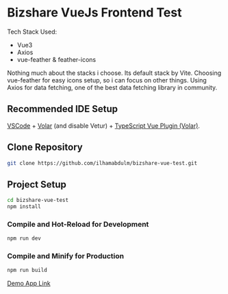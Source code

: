 # Bizshare VueJs Frontend Test

Tech Stack Used:
- Vue3
- Axios
- vue-feather & feather-icons

Nothing much about the stacks i choose. Its default stack by Vite.
Choosing vue-feather for easy icons setup, so i can focus on other things.
Using Axios for data fetching, one of the best data fetching library in community.

## Recommended IDE Setup

[VSCode](https://code.visualstudio.com/) + [Volar](https://marketplace.visualstudio.com/items?itemName=Vue.volar) (and disable Vetur) + [TypeScript Vue Plugin (Volar)](https://marketplace.visualstudio.com/items?itemName=Vue.vscode-typescript-vue-plugin).

## Clone Repository

```sh
git clone https://github.com/ilhamabdulm/bizshare-vue-test.git
```

## Project Setup

```sh
cd bizshare-vue-test
npm install
```

### Compile and Hot-Reload for Development

```sh
npm run dev
```

### Compile and Minify for Production

```sh
npm run build
```

[Demo App Link](https://drive.google.com/file/d/1TmSE8c3hjHEVJ0uJVHfnf_PEqzFOuZtw/view?usp=sharing)